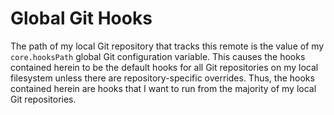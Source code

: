 # Global Git Hooks

The path of my local Git repository that tracks this remote is the value of my
`core.hooksPath` global Git configuration variable. This causes the hooks
contained herein to be the default hooks for all Git repositories on my local
filesystem unless there are repository-specific overrides. Thus, the hooks
contained herein are hooks that I want to run from the majority of my local Git
repositories.

